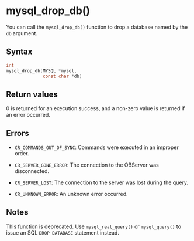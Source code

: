 mysql_drop_db() 
====================================

You can call the `mysql_drop_db()` function to drop a database named by the `db` argument. 

Syntax 
---------------------------

```c
int
mysql_drop_db(MYSQL *mysql,
              const char *db)
```



Return values 
----------------------------------

0 is returned for an execution success, and a non-zero value is returned if an error occurred.

Errors 
---------------------------

* `CR_COMMANDS_OUT_OF_SYNC`: Commands were executed in an improper order.

  

* `CR_SERVER_GONE_ERROR`: The connection to the OBServer was disconnected.

  

* `CR_SERVER_LOST`: The connection to the server was lost during the query.

  

* `CR_UNKNOWN_ERROR`: An unknown error occurred.

  




Notes 
--------------------------

This function is deprecated. Use `mysql_real_query()` or `mysql_query()` to issue an SQL `DROP DATABASE` statement instead.

